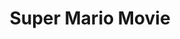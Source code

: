 ---
ee_id_thing: '20'
site: '1'
type: '2'
inv_num: 2005-001
add_credit: Paper Rad
url: 2005-001-super-mario-movie
title: Super Mario Movie
year: '2005'
display_year: '2005'
medium: Modded Super Mario Brothers cartridge.
dims:
pitch: "​15 minute movie programmed onto a Mario Brothers cartridge."
ps: "​First check out the ROM below. You can load this up in a NES emulator to watch
  this movie. It’s better then the youtube, trust me! Also it’s legit. Also, check
  the related code section for a full blast of the entire working archive of the code
  for this project. Also buried in the code and its versions are bits of script (which
  we had been working on sporadically for a few years) and other loose ends. For the
  NES heads out there, the code also might be of interest because it contains a very
  simple built from scratch music sequencer, a rudimentary animation engine, and an
  RLE scheme to compress backgrounds."
live_url:
youtube: https://www.youtube.com/watch?v=JN-WCA5-Qxs
related_code: https://github.com/coryarcangel/Super-Mario-Movie
imgs: mario-movie-2005-001-cartridge-database-ih.jpg,mario-movie-2005-001-screenshot-1-database-ih.jpg,mario-movie-2005-001-screenshot-2-database-ih.jpg,mario-movie-2005-001-screenshot-10-database-ih.jpg,mario-movie-2005-001-screenshot-15-database-ih.jpg,mario-movie-2005-001-screenshot-11-database-ih.jpg
subheading:
download:
commission:
related:
layout: things-i-made
---